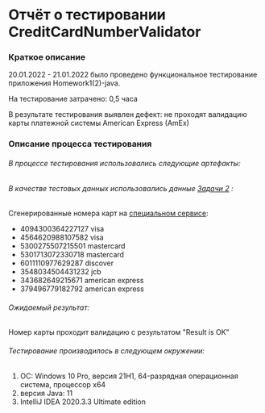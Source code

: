 # Отчёт о тестировании CreditCardNumberValidator

### Краткое описание
20.01.2022 - 21.01.2022 было проведено функциональное тестирование приложения Homework1(2)-java.

На тестирование затрачено: 0,5 часа

В результате тестирования выявлен дефект: не проходят валидацию карты платежной системы American Express (AmEx)


### Описание процесса тестирования

###### В процессе тестирования использовались следующие артефакты:



###### В качестве тестовых данных использовались данные [Задачи 2](https://github.com/netology-code/javaqa-homeworks/blob/master/intro/MERGED.md#%D0%B7%D0%B0%D0%B4%D0%B0%D1%87%D0%B0-1---money-transfer) :

Сгенерированные номера карт на [специальном сервисе](https://fakepersongenerator.com/credit-card-generator):
* 4094300364227127 visa
* 4564620988107582 visa
* 5300275507215501 mastercard
* 5301713072330718 mastercard
* 6011110977629287 discover
* 3548034504431232 jcb
* 343682649215671 american express
* 379496779182792 american express

###### Ожидаемый результат:
Номер карты проходит валидацию с результатом "Result is OK"

###### Тестирование производилось в следующем окружении:

1. ОС: Windows 10 Pro, версия 21H1, 64-разрядная операционная система, процессор x64
1. версия Java: 11
1. IntelliJ IDEA 2020.3.3 Ultimate edition